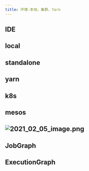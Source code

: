 ```yaml
---
title: 环境-本地，集群，Yarn
---
```


## IDE

## local
## standalone
## yarn
## k8s
## mesos
## ![2021_02_05_image.png](https://cdn.logseq.com/%2F72223880-dff3-4195-b002-58f583924ddd80df7d50-c35e-43ea-8d19-7e0ad6705d462021_02_05_image.png?Expires=4766109400&Signature=K0RX90UeiNlK1f6Yu0NX0RkS95A0OWWz~MLkpKiy3AlEpc7647OVgIbHrpeajEBwrUEy3~hbuGjUZymAyFwCtOJyN02FJgFNTLMPz5Id~PHo2G7tA9-X89MSobbXqCXNK8WcK0PG6iJC0HSzFfoNNlO5EVQzjwdQhb3YEGOyrIOo0DDSq~6rXWFxGPPm4nMtRW4qfisvBvTsKjwIXjB8BMp7rQf0i0AsExafK-RLFKe~f95fhjYthHRzECP-45W9LsdkwMkVmrFqe2Dy6GRzFZGzW0A-yg3Wa0ABMZjkuCBqt3yIEAiDU3Xy3y1vr9paZoyLJ9DgbyX-1tbJrLUXZA__&Key-Pair-Id=APKAJE5CCD6X7MP6PTEA)
## JobGraph
## ExecutionGraph
